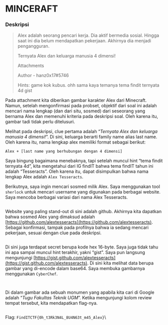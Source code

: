 # MINCERAFT

### Deskripsi

> Alex adalah seorang pencari kerja. Dia aktif bermedia sosial. Hingga saat ini dia belum mendapatkan pekerjaan. Akhirnya dia menjadi pengangguran.
>
> Ternyata Alex dan keluarga manusia 4 dimensi!
>
> Attachments&#x20;
>
> Author - hanz0x17#5746
>
> Hints: game kok kubus. ohh sama kaya temanya tema findit ternyata 4d gist

Pada attachment kita diberikan gambar karakter Alex dari Minecraft. Namun, setelah mengonfirmasi pada probset, objektif dari soal ini adalah mencari nama lengkap (dan dari situ, sosmed) dari seseorang yang bernama Alex dan memenuhi kriteria pada deskripsi soal. Oleh karena itu, gambar tadi tidak perlu ditelusuri.

Melihat pada deskripsi, clue pertama adalah “_Ternyata Alex dan keluarga manusia 4 dimensi!_”. Di sini, keluarga berarti family name alias last name. Oleh karena itu, nama lengkap alex memiliki format sebagai berikut:

`Alex + [last name yang berhubungan dengan 4 dimensi]`

Saya bingung bagaimana menebaknya, tapi setelah muncul hint “tema findit ternyata 4d”, kita mengetahui dari IG findIT bahwa tema findIT tahun ini adalah “Tesseracts”. Oleh karena itu, dapat disimpulkan bahwa nama lengkap Alex adalah `Alex Tesseracts`.

Berikutnya, saya ingin mencari sosmed milik Alex. Saya menggunakan tool `sherlock` untuk mencari username yang digunakan pada berbagai website. Saya mencoba berbagai variasi dari nama Alex Tesseracts.

<figure><img src="https://lh7-us.googleusercontent.com/docsz/AD_4nXdnp8bh70i3zT5_ythgnTue0CzerinFClzF4vSKAOEGnvepFY0Le9jsBIhYCPUfSpNqLvKYTGN0AvCMNIJN9vgJRtLHs517rFdIZ0z8B4fOyb5jcusZcQBvDlBfdNv7onaCAMihOKg2SNOh5KUoyeepy-oLKnDFX1T3GAdYAmFpGUzpLx-oARs?key=mXIWbPaL7LDkP4mqEjVsLw" alt=""><figcaption></figcaption></figure>

Website yang paling stand-out di sini adalah github. Akhirnya kita dapatkan bahwa sosmed Alex yang dimaksud adalah [https://github.com/alextesseracts](https://github.com/alextesseracts). Sebagai konfirmasi, tampak pada profilnya bahwa ia sedang mencari pekerjaan, sesuai dengan clue pada deskripsi.

<figure><img src="https://lh7-us.googleusercontent.com/docsz/AD_4nXdY0C2UpIWsadc2WrjmnDL3VQtOEwLcY3pbcxFGa694OMybxIXAYIbSZ2KCk134PR2x6fPz19WR6mNX4aMrMIfiEyr9Fq6Z1YK7gjLPt2DCGCu5DQmaVSGmYjPAxMi5WhC8PBrqySA6K0GqcJR7tx3kUWx5SejfINKT6-bPcWZkGZheNfbCjw?key=mXIWbPaL7LDkP4mqEjVsLw" alt=""><figcaption></figcaption></figure>

Di sini juga terdapat secret berupa kode hex 16-byte. Saya juga tidak tahu ini apa sampai muncul hint terakhir, yakni “gist”. Saya pun langsung mengunjungi [https://gist.github.com/alextesseracts](https://gist.github.com/alextesseracts). Di sini kita melihat data berupa gambar yang di-encode dalam base64. Saya membuka gambarnya menggunakan `CyberChef`.

<figure><img src="https://lh7-us.googleusercontent.com/docsz/AD_4nXcUBypf1vUfWl2PmrOGJYz07Nkd5N4re4FP3jme35SBgqsptLkxVss8fkuqzlzlKq6cvTe0HNwrw9lddST6xDP1nr8gP-jqVnb9ZvJq0BnLoE73t9dxI-vDTq0IIUCRIp8AtiOogcZihXngpT6ZdHyOzh5VCnqfavWe5A_M3dSSliKeBHP-bt4?key=mXIWbPaL7LDkP4mqEjVsLw" alt=""><figcaption></figcaption></figure>

<figure><img src="https://lh7-us.googleusercontent.com/docsz/AD_4nXdxH_iVltWat38wWFTockOEIzHmllfWE8F6EM8_UqyxHMfi5eKG4hqnfynQAv10FqevIEE1NTx9jvJ-joS-8Zkc8IuUZsMtgBYIgNEvO-lsZ53B3uETOy4cL5f_aJkRvTzmS-l_wYT_htHsUlNmxeNw5OjYRU3aYC1YD2AMYPJmawWbv8734eU?key=mXIWbPaL7LDkP4mqEjVsLw" alt=""><figcaption></figcaption></figure>

Di dalam gambar ada sebuah monumen yang apabila kita cari di Google adalah “_Tugu Fakultas Teknik UGM_”. Ketika mengunjungi kolom review tempat tersebut, kita mendapatkan flag-nya.

<figure><img src="https://lh7-us.googleusercontent.com/docsz/AD_4nXcw2XlY66gKTdYWb4C0dEUYVYqPnFjtQooi88kruzpEK0IbHehApiYerIhOnFBzkuQKwW8A5oiJLg1I-X6wTZ87SnapHv5Oqvd1lN_OiHqHk-UPaEdMIJhqLqe1n3kZS2Bif1Cgqrl1dWnJbQuQb1BoLHOKaK7l6DnUd0ZlMoqAZq8DEYtIrwc?key=mXIWbPaL7LDkP4mqEjVsLw" alt=""><figcaption></figcaption></figure>

Flag: `FindITCTF{0h_t3Rk3N4L_8U4N63t_m45_Alex}`\

